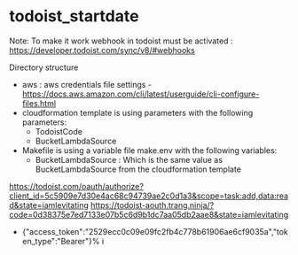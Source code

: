 # todoist_startdate

Note: 
To make it work webhook in todoist must be activated : https://developer.todoist.com/sync/v8/#webhooks

Directory structure
- aws : aws credentials file settings - https://docs.aws.amazon.com/cli/latest/userguide/cli-configure-files.html
- cloudformation template is  using parameters with the following parameters:
    - TodoistCode
    - BucketLambdaSource
- Makefile is using a variable file make.env  with the following variables:
    - BucketLambdaSource : Which is the same value as BucketLambdaSource from  the cloudformation template


 https://todoist.com/oauth/authorize?client_id=5c5909e7d30e4ac68c94739ae2c0d1a3&scope=task:add,data:read&state=iamlevitating
 https://todoist-aouth.trang.ninja/?code=0d38375e7ed7133e07b5c6d9b1dc7aa05db2aae8&state=iamlevitating
- {"access_token":"2529ecc0c09e09fc2fb4c778b61906ae6cf9035a","token_type":"Bearer"}%
i

